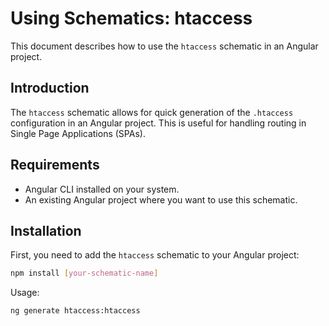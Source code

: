 # Using Schematics: htaccess

This document describes how to use the `htaccess` schematic in an Angular project.

## Introduction

The `htaccess` schematic allows for quick generation of the `.htaccess` configuration in an Angular project. This is useful for handling routing in Single Page Applications (SPAs).

## Requirements

- Angular CLI installed on your system.
- An existing Angular project where you want to use this schematic.

## Installation

First, you need to add the `htaccess` schematic to your Angular project:

```bash
npm install [your-schematic-name]
```
Usage:
```bash
ng generate htaccess:htaccess
```
